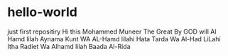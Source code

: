 # hello-world
just first repositiry
Hi this Mohammed Muneer The Great By GOD will
Al Hamd lilah Aynama Kunt
WA AL-Hamd lilahi Hata Tarda
Wa Al-Had LiLahi Itha Radiet
Wa Alhamd lilah Baada Al-Rida
